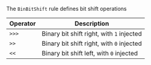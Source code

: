 The `BinBitShift` rule defines bit shift operations

|Operator|Description|
|---|---|
|`>>>`|Binary bit shift right, with `1` injected|
|`>>`|Binary bit shift right, with `0` injected|
|`<<`|Binary bit shift left, with `0` injected|

